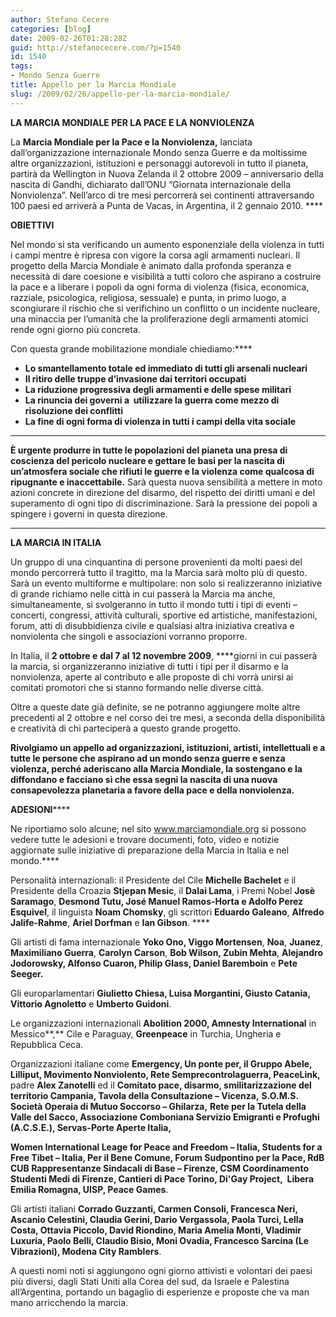 ```yaml
---
author: Stefano Cecere
categories: [blog]
date: 2009-02-26T01:28:28Z
guid: http://stefanocecere.com/?p=1540
id: 1540
tags:
- Mondo Senza Guerre
title: Appello per la Marcia Mondiale
slug: /2009/02/26/appello-per-la-marcia-mondiale/
---
```


**LA MARCIA MONDIALE PER LA PACE E LA NONVIOLENZA**

La **Marcia Mondiale per la Pace e la Nonviolenza,** lanciata  dall’organizzazione internazionale Mondo senza Guerre e da moltissime altre organizzazioni, istituzioni e personaggi autorevoli in tutto il pianeta, partirà da Wellington in Nuova Zelanda il 2 ottobre 2009 – anniversario della nascita di Gandhi, dichiarato dall’ONU “Giornata internazionale della Nonviolenza”. Nell’arco di tre mesi percorrerà sei continenti attraversando 100 paesi ed arriverà a Punta de Vacas, in Argentina, il 2 gennaio 2010. ****

**OBIETTIVI**

Nel mondo si sta verificando un aumento esponenziale della violenza in tutti i campi mentre è ripresa con vigore la corsa agli armamenti nucleari. Il progetto della Marcia Mondiale è animato dalla profonda speranza e necessità di dare coesione e visibilità a tutti coloro che aspirano a costruire la pace e a liberare i popoli da ogni forma di violenza (fisica, economica, razziale, psicologica, religiosa, sessuale) e punta, in primo luogo, a scongiurare il rischio che si verifichino un conflitto o un incidente nucleare, una minaccia per l’umanità che la proliferazione degli armamenti atomici rende ogni giorno più concreta.

Con questa grande mobilitazione mondiale chiediamo:****

- **Lo smantellamento totale ed immediato di tutti gli arsenali nucleari** 
- **Il ritiro delle truppe d’invasione dai territori occupati** 
- **La riduzione progressiva degli armamenti e delle spese militari** 
- **La rinuncia dei governi a  utilizzare la guerra come mezzo di risoluzione dei conflitti**
- **La fine di ogni forma di violenza in tutti i campi della vita sociale**

****

**È urgente produrre in tutte le popolazioni del pianeta una presa di coscienza del pericolo nucleare e gettare le basi per la nascita di un’atmosfera sociale che rifiuti le guerre e la violenza come qualcosa di ripugnante e inaccettabile.** Sarà questa nuova sensibilità a mettere in moto  azioni concrete in direzione del disarmo, del rispetto dei diritti umani e del superamento di ogni tipo di discriminazione. Sarà la pressione dei popoli a spingere i governi in questa direzione.

****

**LA MARCIA IN ITALIA**

Un gruppo di una cinquantina di persone provenienti da molti paesi del mondo percorrerà tutto il tragitto, ma la Marcia sarà molto più di questo. Sarà un evento multiforme e multipolare: non solo si realizzeranno iniziative di grande richiamo nelle città in cui passerà la Marcia ma anche, simultaneamente, si svolgeranno in tutto il mondo tutti i tipi di eventi – concerti, congressi, attività culturali, sportive ed artistiche, manifestazioni, forum, atti di disubbidienza civile e qualsiasi altra iniziativa creativa e nonviolenta che singoli e associazioni vorranno proporre.

In Italia, il **2 ottobre e** **dal 7 al 12 novembre 2009**, ****giorni in cui passerà la marcia, si organizzeranno iniziative di tutti i tipi per il disarmo e la nonviolenza, aperte al contributo e alle proposte di chi vorrà unirsi ai comitati promotori che si stanno formando nelle diverse città.

Oltre a queste date già definite, se ne potranno aggiungere molte altre precedenti al 2 ottobre e nel corso dei tre mesi, a seconda della disponibilità e creatività di chi parteciperà a questo grande progetto.

**Rivolgiamo un appello ad organizzazioni, istituzioni, artisti, intellettuali e a tutte le persone che aspirano ad un mondo senza guerre e senza violenza, perché aderiscano alla Marcia Mondiale, la sostengano e la diffondano e facciano sì che essa segni la nascita di una nuova consapevolezza planetaria a favore della pace e della nonviolenza.**

**ADESIONI******

Ne riportiamo solo alcune; nel sito <span>www.marciamondiale.org</span> si possono vedere tutte le adesioni e trovare documenti, foto, video e notizie aggiornate sulle iniziative di preparazione della Marcia in Italia e nel mondo.****

Personalità internazionali: il Presidente del Cile **Michelle Bachelet** e il Presidente della Croazia **Stjepan Mesic**, il **Dalai Lama**, i Premi Nobel **Josè Saramago**, **Desmond Tutu, José Manuel Ramos-Horta e Adolfo Perez Esquivel**, il linguista **Noam Chomsky**, gli scrittori **Eduardo Galeano**, **Alfredo** **Jalife-Rahme**, **Ariel Dorfman** e **Ian Gibson**. ****

Gli artisti di fama internazionale **Yoko Ono, Viggo Mortensen**, **Noa**, **Juanez**, **Maximiliano Guerra**, **Carolyn Carson**, **Bob Wilson, Zubin Mehta**, **Alejandro Jodorowsky, Alfonso Cuaron, Philip Glass, Daniel Baremboin** e **Pete Seeger.**

Gli europarlamentari **Giulietto Chiesa, Luisa Morgantini, Giusto Catania,** **Vittorio Agnoletto** e **Umberto Guidoni**.

Le organizzazioni internazionali **Abolition 2000, Amnesty International** in Messico**,** Cile e Paraguay, **Greenpeace** in Turchia, Ungheria e Repubblica Ceca.

Organizzazioni italiane come **Emergency, Un ponte per, il Gruppo Abele, Lilliput, Movimento Nonviolento, Rete Semprecontrolaguerra, PeaceLink,** padre **Alex Zanotelli** ed il **Comitato pace, disarmo, smilitarizzazione del territorio Campania, Tavola della Consultazione – Vicenza,** <span></span>**S.O.M.S. Società Operaia di Mutuo Soccorso – Ghilarza,** <span></span>**Rete per la Tutela della Valle del Sacco, Associazione Comboniana Servizio Emigranti e Profughi (A.C.S.E.), Servas-Porte Aperte Italia,**

**Women International Leage for Peace and Freedom – Italia, Students for a Free Tibet – Italia, Per il Bene Comune, Forum Sudpontino per la Pace, RdB CUB Rappresentanze Sindacali di Base – Firenze, CSM Coordinamento Studenti Medi di Firenze, Cantieri di Pace Torino, Di'Gay Project,  Libera Emilia Romagna, UISP, Peace Games**.

Gli artisti italiani **Corrado Guzzanti, Carmen Consoli, Francesca Neri, Ascanio Celestini, Claudia Gerini, Dario Vergassola, Paola Turci, Lella Costa, Ottavia Piccolo, David Riondino, Maria Amelia Monti, Vladimir Luxuria, Paolo Belli, Claudio Bisio, Moni Ovadia, Francesco Sarcina (Le Vibrazioni), Modena City Ramblers**.

A questi nomi noti si aggiungono ogni giorno attivisti e volontari dei paesi più diversi, dagli Stati Uniti alla Corea del sud, da Israele e Palestina all’Argentina, portando un bagaglio di esperienze e proposte che va man mano arricchendo la marcia.